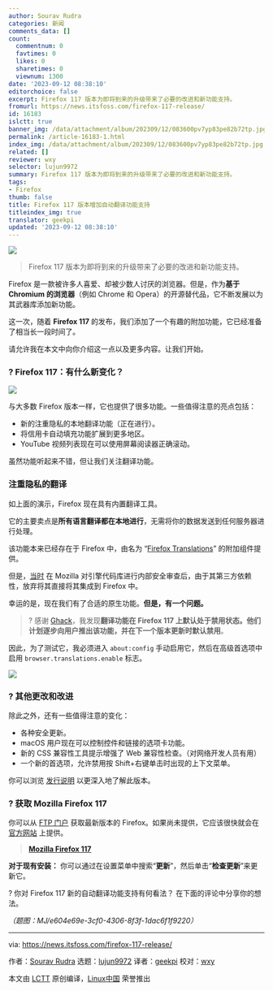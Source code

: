```yaml
---
author: Sourav Rudra
categories: 新闻
comments_data: []
count:
  commentnum: 0
  favtimes: 0
  likes: 0
  sharetimes: 0
  viewnum: 1300
date: '2023-09-12 08:38:10'
editorchoice: false
excerpt: Firefox 117 版本为即将到来的升级带来了必要的改进和新功能支持。
fromurl: https://news.itsfoss.com/firefox-117-release/
id: 16183
islctt: true
banner_img: /data/attachment/album/202309/12/083600pv7yp83pe82b72tp.jpg
permalink: /article-16183-1.html
index_img: /data/attachment/album/202309/12/083600pv7yp83pe82b72tp.jpg.thumb.jpg
related: []
reviewer: wxy
selector: lujun9972
summary: Firefox 117 版本为即将到来的升级带来了必要的改进和新功能支持。
tags:
- Firefox
thumb: false
title: Firefox 117 版本增加自动翻译功能支持
titleindex_img: true
translator: geekpi
updated: '2023-09-12 08:38:10'
---
```


![](/data/attachment/album/202309/12/083600pv7yp83pe82b72tp.jpg)



> 
> Firefox 117 版本为即将到来的升级带来了必要的改进和新功能支持。
> 
> 
> 


Firefox 是一款被许多人喜爱、却被少数人讨厌的浏览器。但是，作为**基于 Chromium 的浏览器**（例如 Chrome 和 Opera）的开源替代品，它不断发展以为其武器库添加新功能。


这一次，随着 **Firefox 117** 的发布，我们添加了一个有趣的附加功能，它已经准备了相当长一段时间了。


请允许我在本文中向你介绍这一点以及更多内容。让我们开始。


### ? Firefox 117：有什么新变化？


![](/data/attachment/album/202309/12/083811sjne7bk17133my71.png)


与大多数 Firefox 版本一样，它也提供了很多功能。一些值得注意的亮点包括：


* 新的注重隐私的本地翻译功能（正在进行）。
* 将信用卡自动填充功能扩展到更多地区。
* YouTube 视频列表现在可以使用屏幕阅读器正确滚动。


虽然功能听起来不错，但让我们关注翻译功能。


### 注重隐私的翻译


如上面的演示，Firefox 现在具有内置翻译工具。


它的主要卖点是**所有语言翻译都在本地进行**，无需将你的数据发送到任何服务器进行处理。


该功能本来已经存在于 Firefox 中，由名为 “[Firefox Translations](https://addons.mozilla.org/en-US/firefox/addon/firefox-translations/)” 的附加组件提供。


但是，[当时](https://hacks.mozilla.org/2022/06/neural-machine-translation-engine-for-firefox-translations-add-on/) 在 Mozilla 对引擎代码库进行内部安全审查后，由于其第三方依赖性，放弃将其直接将其集成到 Firefox 中。


幸运的是，现在我们有了合适的原生功能。**但是，有一个问题。**



> 
> ? 感谢 [Ghack](https://www.ghacks.net/2023/08/29/firefox-117-native-language-translations-last-firefox-102-update-and-security-fixes/)，我发现**翻译功能在 Firefox 117 上默认处于禁用状态。他们计划逐步向用户推出该功能，并在下一个版本更新时默认禁用**。
> 
> 
> 


因此，为了测试它，我必须进入 `about:config` 手动启用它，然后在高级首选项中启用 `browser.translations.enable` 标志。


![](/data/attachment/album/202309/12/083811ckgv33y8lyvyk78y.png)


### ?️ 其他更改和改进


除此之外，还有一些值得注意的变化：


* 各种安全更新。
* macOS 用户现在可以控制控件和链接的选项卡功能。
* 新的 CSS 兼容性工具提示增强了 Web 兼容性检查。（对网络开发人员有用）
* 一个新的首选项，允许禁用按 Shift+右键单击时出现的上下文菜单。


你可以浏览 [发行说明](https://www.mozilla.org/en-US/firefox/117.0/releasenotes/) 以更深入地了解此版本。


### ? 获取 Mozilla Firefox 117


你可以从 [FTP 门户](https://ftp.mozilla.org/pub/firefox/releases/117.0/) 获取最新版本的 Firefox。如果尚未提供，它应该很快就会在 [官方网站](https://www.mozilla.org/firefox/download/thanks/) 上提供。



> 
> **[Mozilla Firefox 117](https://www.mozilla.org/firefox/download/thanks/)**
> 
> 
> 


**对于现有安装：** 你可以通过在设置菜单中搜索“**更新**”，然后单击“**检查更新**”来更新它。


? 你对 Firefox 117 新的自动翻译功能支持有何看法？ 在下面的评论中分享你的想法。


*（题图：MJ/e604e69e-3cf0-4306-8f3f-1dac6f1f9220）*




---


via: <https://news.itsfoss.com/firefox-117-release/>


作者：[Sourav Rudra](https://news.itsfoss.com/author/sourav/) 选题：[lujun9972](https://github.com/lujun9972) 译者：[geekpi](https://github.com/geekpi) 校对：[wxy](https://github.com/wxy)


本文由 [LCTT](https://github.com/LCTT/TranslateProject) 原创编译，[Linux中国](https://linux.cn/) 荣誉推出